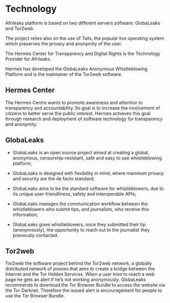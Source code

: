 # Technology
Afrileaks platform is based on two different servers software: GlobaLeaks and Tor2web.

The project relies also on the use of Tails, the popular live operating system which preserves the privacy and anonymity of the user.

The Hermes Center for Transparency and Digital Rights is the Technology Provider for Afrileaks.

Hermes has developed the GlobaLeaks Anonymous Whistleblowing Platform and is the maintainer of the Tor2web software.

## Hermes Center
The Hermes Centre wants to promote awareness and attention to transparency and accountability. Its goal is to increase the involvement of citizens to better serve the public interest.
Hermes achieves this goal through research and deployment of software technology for transparency and anonymity.

## GlobaLeaks
* GlobaLeaks is an open source project aimed at creating a global, anonymous, censorship-resistant, safe and easy to use whistleblowing platform;
+ GlobaLeaks is designed with flexibility in mind, where maximum privacy and security are the de facto standard;
- GlobaLeaks aims to be the standard software for whistleblowers, due to its unique user-friendliness, safety and interoperable APIs;
* GlobaLeaks manages the communication workflow between the whistleblowers who submit tips, and journalists, who receive this information;
+ GlobaLeaks gives whistleblowers, once they submitted their tip (anonymously), the opportunity to reach out to the journalist they previously contacted.

## Tor2web
Tor2web the software project behind the Tor2web network, a globally distributed network of proxies that aims to create a bridge between the Internet and the Tor Hidden Services. When a user tries to reach a web page he gets an alert if he’s not working anonymously. GlobaLeaks recommends to download the Tor Browser Bundle to access the website via the Tor Darknet. Therefore the issued alert is encouragement for people to use the Tor Browser Bundle.
